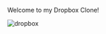 Welcome to my Dropbox Clone!

![dropbox](https://github.com/pedrofsmartins3/dropbox-clone/assets/148903655/441c7c8e-db4f-4085-811e-c4be65f59f2e)
